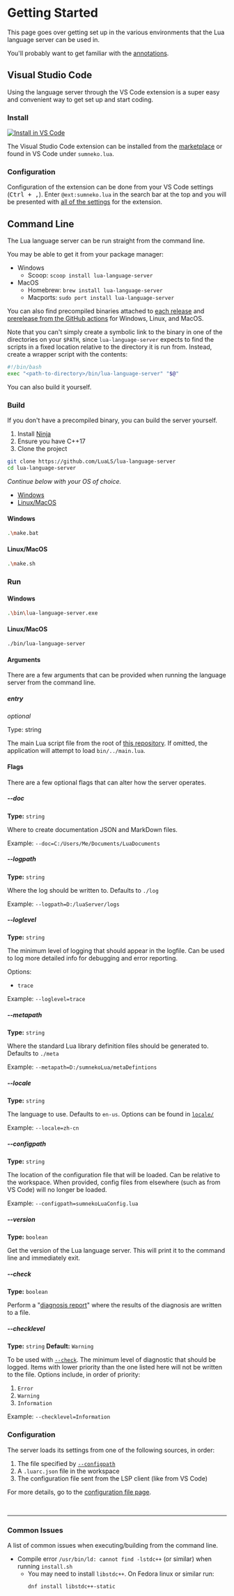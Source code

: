# Getting Started
This page goes over getting set up in the various environments that the Lua language server can be used in.

You'll probably want to get familiar with the [annotations](https://github.com/LuaLS/lua-language-server/wiki/Annotations).


## Visual Studio Code
Using the language server through the VS Code extension is a super easy and convenient way to get set up and start coding.

### Install
[![Install in VS Code](https://img.shields.io/badge/Install%20For-VS%20Code-blue?style=for-the-badge&logo=visualstudiocode "Install in VS Code")](https://marketplace.visualstudio.com/items?itemName=sumneko.lua)

The Visual Studio Code extension can be installed from the [marketplace](https://marketplace.visualstudio.com/items?itemName=sumneko.lua) or found in VS Code under `sumneko.lua`.

### Configuration
Configuration of the extension can be done from your VS Code settings (<kbd>Ctrl + ,</kbd>). Enter `@ext:sumneko.lua` in the search bar at the top and you will be presented with [all of the settings](https://github.com/LuaLS/lua-language-server/wiki/Settings) for the extension.


## Command Line
The Lua language server can be run straight from the command line.

You may be able to get it from your package manager:

- Windows
  - Scoop: `scoop install lua-language-server`
- MacOS
  - Homebrew: `brew install lua-language-server`
  - Macports: `sudo port install lua-language-server`

You can also find precompiled binaries attached to [each release](https://github.com/LuaLS/lua-language-server/releases) and [prerelease from the GitHub actions](https://github.com/LuaLS/lua-language-server/actions) for Windows, Linux, and MacOS.

Note that you can't simply create a symbolic link to the binary in one of the directories on your `$PATH`, since `lua-language-server` expects to find the scripts in a fixed location relative to the directory it is run from. Instead, create a wrapper script with the contents:
```bash
#!/bin/bash
exec "<path-to-directory>/bin/lua-language-server" "$@"
```

You can also build it yourself.

### Build
If you don't have a precompiled binary, you can build the server yourself.

1. Install [Ninja](https://github.com/ninja-build/ninja/wiki/Pre-built-Ninja-packages)
2. Ensure you have C++17
3. Clone the project

```bash
git clone https://github.com/LuaLS/lua-language-server
cd lua-language-server
```

*Continue below with your OS of choice.*
- [Windows](#windows)
- [Linux/MacOS](#linuxmacos)

#### Windows

```bash
.\make.bat
```

#### Linux/MacOS

```bash
.\make.sh
```


### Run

#### Windows
```bash
.\bin\lua-language-server.exe
```

#### Linux/MacOS
```bash
./bin/lua-language-server
```

#### Arguments
There are a few arguments that can be provided when running the language server from the command line.

##### entry
*optional*

Type: string

The main Lua script file from the root of [this repository](https://github.com/LuaLS/lua-language-server/blob/master/main.lua). If omitted, the application will attempt to load `bin/../main.lua`.

#### Flags
There are a few optional flags that can alter how the server operates.

##### --doc
**Type:** `string`

Where to create documentation JSON and MarkDown files.

Example: `--doc=C:/Users/Me/Documents/LuaDocuments`

##### --logpath
**Type:** `string`

Where the log should be written to. Defaults to `./log`

Example: `--logpath=D:/luaServer/logs`

##### --loglevel
**Type:** `string`

The minimum level of logging that should appear in the logfile. Can be used to log more detailed info for debugging and error reporting.

Options:
- `trace`

Example: `--loglevel=trace`

##### --metapath
**Type:** `string`

Where the standard Lua library definition files should be generated to. Defaults to `./meta`

Example: `--metapath=D:/sumnekoLua/metaDefintions`

##### --locale
**Type:** `string`

The language to use. Defaults to `en-us`. Options can be found in [`locale/`](https://github.com/LuaLS/lua-language-server/tree/master/locale)

Example: `--locale=zh-cn`

##### --configpath
**Type:** `string`

The location of the configuration file that will be loaded. Can be relative to the workspace. When provided, config files from elsewhere (such as from VS Code) will no longer be loaded.

Example: `--configpath=sumnekoLuaConfig.lua`

##### --version
**Type:** `boolean`

Get the version of the Lua language server. This will print it to the command line and immediately exit.

##### --check
**Type:** `boolean`

Perform a "[diagnosis report](https://github.com/LuaLS/lua-language-server/wiki/Diagnosis-Report)" where the results of the diagnosis are written to a file.

##### --checklevel
**Type:** `string`
**Default:** `Warning`

To be used with [`--check`](#-check). The minimum level of diagnostic that should be logged. Items with lower priority than the one listed here will not be written to the file. Options include, in order of priority:

1. `Error`
2. `Warning`
3. `Information`

Example: `--checklevel=Information`

### Configuration
The server loads its settings from one of the following sources, in order:

1. The file specified by [`--configpath`](#-configpath)
2. A `.luarc.json` file in the workspace
3. The configuration file sent from the LSP client (like from VS Code)

For more details, go to the [configuration file page](https://github.com/LuaLS/lua-language-server/wiki/Configuration-File).

<br>

---

### Common Issues
A list of common issues when executing/building from the command line.

- Compile error `/usr/bin/ld: cannot find -lstdc++` (or similar) when running `install.sh`
  - You may need to install `libstdc++`. On Fedora linux or similar run:
    ```bash
    dnf install libstdc++-static
    ```

